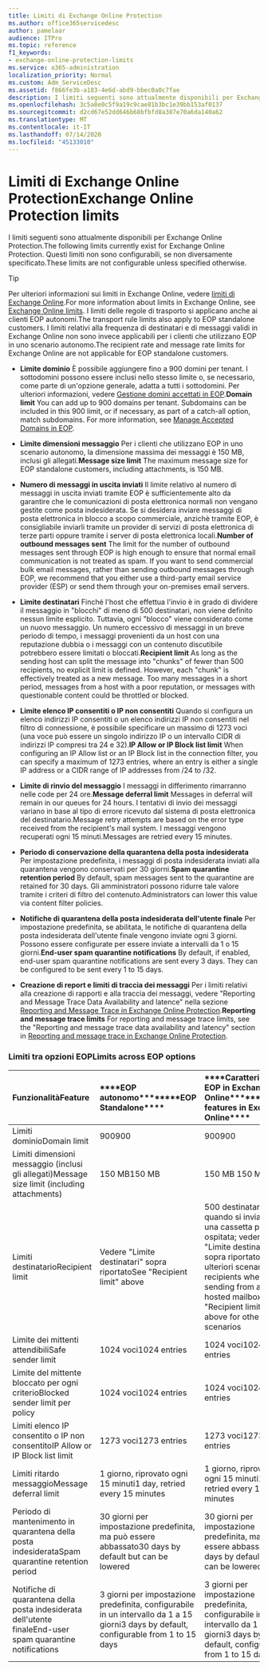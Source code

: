 ```yaml
---
title: Limiti di Exchange Online Protection
ms.author: office365servicedesc
author: pamelaar
audience: ITPro
ms.topic: reference
f1_keywords:
- exchange-online-protection-limits
ms.service: o365-administration
localization_priority: Normal
ms.custom: Adm_ServiceDesc
ms.assetid: f866fe3b-a183-4e6d-abd9-bbec0a0c7fae
description: I limiti seguenti sono attualmente disponibili per Exchange Online Protection. Questi limiti non sono configurabili, se non diversamente specificato.
ms.openlocfilehash: 3c5a8e0c5f9a19c9cae81b3bc1e39bb153af0137
ms.sourcegitcommit: d2cd67e52dd646b68bfbfd8a387e70a6da140a62
ms.translationtype: MT
ms.contentlocale: it-IT
ms.lasthandoff: 07/14/2020
ms.locfileid: "45133010"
---
```

# <a name="exchange-online-protection-limits"></a><span data-ttu-id="a3eae-104">Limiti di Exchange Online Protection</span><span class="sxs-lookup"><span data-stu-id="a3eae-104">Exchange Online Protection limits</span></span>

<span data-ttu-id="a3eae-105">I limiti seguenti sono attualmente disponibili per Exchange Online Protection.</span><span class="sxs-lookup"><span data-stu-id="a3eae-105">The following limits currently exist for Exchange Online Protection.</span></span> <span data-ttu-id="a3eae-106">Questi limiti non sono configurabili, se non diversamente specificato.</span><span class="sxs-lookup"><span data-stu-id="a3eae-106">These limits are not configurable unless specified otherwise.</span></span> 
  
> [!TIP]
> <span data-ttu-id="a3eae-107">Per ulteriori informazioni sui limiti in Exchange Online, vedere [limiti di Exchange Online](../exchange-online-service-description/exchange-online-limits.md).</span><span class="sxs-lookup"><span data-stu-id="a3eae-107">For more information about limits in Exchange Online, see [Exchange Online limits](../exchange-online-service-description/exchange-online-limits.md).</span></span> <span data-ttu-id="a3eae-108">I limiti delle regole di trasporto si applicano anche ai clienti EOP autonomi.</span><span class="sxs-lookup"><span data-stu-id="a3eae-108">The transport rule limits also apply to EOP standalone customers.</span></span> <span data-ttu-id="a3eae-109">I limiti relativi alla frequenza di destinatari e di messaggi validi in Exchange Online non sono invece applicabili per i clienti che utilizzano EOP in uno scenario autonomo.</span><span class="sxs-lookup"><span data-stu-id="a3eae-109">The recipient rate and message rate limits for Exchange Online are not applicable for EOP standalone customers.</span></span> 
  
- <span data-ttu-id="a3eae-p104">**Limite dominio** È possibile aggiungere fino a 900 domini per tenant. I sottodomini possono essere inclusi nello stesso limite o, se necessario, come parte di un'opzione generale, adatta a tutti i sottodomini. Per ulteriori informazioni, vedere [Gestione domini accettati in EOP](https://go.microsoft.com/fwlink/p/?LinkId=282239).</span><span class="sxs-lookup"><span data-stu-id="a3eae-p104">**Domain limit** You can add up to 900 domains per tenant. Subdomains can be included in this 900 limit, or if necessary, as part of a catch-all option, match subdomains. For more information, see [Manage Accepted Domains in EOP](https://go.microsoft.com/fwlink/p/?LinkId=282239).</span></span>
    
- <span data-ttu-id="a3eae-113">**Limite dimensioni messaggio** Per i clienti che utilizzano EOP in uno scenario autonomo, la dimensione massima dei messaggi è 150 MB, inclusi gli allegati.</span><span class="sxs-lookup"><span data-stu-id="a3eae-113">**Message size limit** The maximum message size for EOP standalone customers, including attachments, is 150 MB.</span></span> 
    
- <span data-ttu-id="a3eae-p105">**Numero di messaggi in uscita inviati** Il limite relativo al numero di messaggi in uscita inviati tramite EOP è sufficientemente alto da garantire che le comunicazioni di posta elettronica normali non vengano gestite come posta indesiderata. Se si desidera inviare messaggi di posta elettronica in blocco a scopo commerciale, anzichè tramite EOP, è consigliabile inviarli tramite un provider di servizi di posta elettronica di terze parti oppure tramite i server di posta elettronica locali.</span><span class="sxs-lookup"><span data-stu-id="a3eae-p105">**Number of outbound messages sent** The limit for the number of outbound messages sent through EOP is high enough to ensure that normal email communication is not treated as spam. If you want to send commercial bulk email messages, rather than sending outbound messages through EOP, we recommend that you either use a third-party email service provider (ESP) or send them through your on-premises email servers.</span></span> 
    
- <span data-ttu-id="a3eae-p106">**Limite destinatari** Finché l'host che effettua l'invio è in grado di dividere il messaggio in "blocchi" di meno di 500 destinatari, non viene definito nessun limite esplicito. Tuttavia, ogni "blocco" viene considerato come un nuovo messaggio. Un numero eccessivo di messaggi in un breve periodo di tempo, i messaggi provenienti da un host con una reputazione dubbia o i messaggi con un contenuto discutibile potrebbero essere limitati o bloccati.</span><span class="sxs-lookup"><span data-stu-id="a3eae-p106">**Recipient limit** As long as the sending host can split the message into "chunks" of fewer than 500 recipients, no explicit limit is defined. However, each "chunk" is effectively treated as a new message. Too many messages in a short period, messages from a host with a poor reputation, or messages with questionable content could be throttled or blocked.</span></span> 
    
- <span data-ttu-id="a3eae-119">**Limite elenco IP consentiti o IP non consentiti** Quando si configura un elenco indirizzi IP consentiti o un elenco indirizzi IP non consentiti nel filtro di connessione, è possibile specificare un massimo di 1273 voci (una voce può essere un singolo indirizzo IP o un intervallo CIDR di indirizzi IP compresi tra 24 e 32).</span><span class="sxs-lookup"><span data-stu-id="a3eae-119">**IP Allow or IP Block list limit** When configuring an IP Allow list or an IP Block list in the connection filter, you can specify a maximum of 1273 entries, where an entry is either a single IP address or a CIDR range of IP addresses from /24 to /32.</span></span> 
    
- <span data-ttu-id="a3eae-120">**Limite di rinvio del messaggio** I messaggi in differimento rimarranno nelle code per 24 ore.</span><span class="sxs-lookup"><span data-stu-id="a3eae-120">**Message deferral limit** Messages in deferral will remain in our queues for 24 hours.</span></span> <span data-ttu-id="a3eae-121">I tentativi di invio dei messaggi variano in base al tipo di errore ricevuto dal sistema di posta elettronica del destinatario.</span><span class="sxs-lookup"><span data-stu-id="a3eae-121">Message retry attempts are based on the error type received from the recipient's mail system.</span></span> <span data-ttu-id="a3eae-122">I messaggi vengono recuperati ogni 15 minuti.</span><span class="sxs-lookup"><span data-stu-id="a3eae-122">Messages are retried every 15 minutes.</span></span> 
    
- <span data-ttu-id="a3eae-123">**Periodo di conservazione della quarantena della posta indesiderata** Per impostazione predefinita, i messaggi di posta indesiderata inviati alla quarantena vengono conservati per 30 giorni.</span><span class="sxs-lookup"><span data-stu-id="a3eae-123">**Spam quarantine retention period** By default, spam messages sent to the quarantine are retained for 30 days.</span></span> <span data-ttu-id="a3eae-124">Gli amministratori possono ridurre tale valore tramite i criteri di filtro del contenuto.</span><span class="sxs-lookup"><span data-stu-id="a3eae-124">Administrators can lower this value via content filter policies.</span></span> 
    
- <span data-ttu-id="a3eae-p109">**Notifiche di quarantena della posta indesiderata dell'utente finale** Per impostazione predefinita, se abilitata, le notifiche di quarantena della posta indesiderata dell'utente finale vengono inviate ogni 3 giorni. Possono essere configurate per essere inviate a intervalli da 1 o 15 giorni.</span><span class="sxs-lookup"><span data-stu-id="a3eae-p109">**End-user spam quarantine notifications** By default, if enabled, end-user spam quarantine notifications are sent every 3 days. They can be configured to be sent every 1 to 15 days.</span></span> 
    
- <span data-ttu-id="a3eae-127">**Creazione di report e limiti di traccia dei messaggi** Per i limiti relativi alla creazione di rapporti e alla traccia dei messaggi, vedere "Reporting and Message Trace Data Availability and latence" nella sezione [Reporting and Message Trace in Exchange Online Protection](https://go.microsoft.com/fwlink/?LinkId=394248).</span><span class="sxs-lookup"><span data-stu-id="a3eae-127">**Reporting and message trace limits** For reporting and message trace limits, see the "Reporting and message trace data availability and latency" section in [Reporting and message trace in Exchange Online Protection](https://go.microsoft.com/fwlink/?LinkId=394248).</span></span>
    
### <a name="limits-across-eop-options"></a><span data-ttu-id="a3eae-128">Limiti tra opzioni EOP</span><span class="sxs-lookup"><span data-stu-id="a3eae-128">Limits across EOP options</span></span>

|<span data-ttu-id="a3eae-129">**Funzionalità**</span><span class="sxs-lookup"><span data-stu-id="a3eae-129">**Feature**</span></span>|<span data-ttu-id="a3eae-130">\*\*\*\*EOP autonomo\*\*\*\*</span><span class="sxs-lookup"><span data-stu-id="a3eae-130">\*\*\*\*EOP Standalone\*\*\*\*</span></span>|<span data-ttu-id="a3eae-131">\*\*\*\*Caratteristiche EOP in Exchange Online\*\*\*\*</span><span class="sxs-lookup"><span data-stu-id="a3eae-131">\*\*\*\*EOP features in Exchange Online\*\*\*\*</span></span>|<span data-ttu-id="a3eae-132">\*\*\*\*Exchange Enterprise CAL con servizi\*\*\*\*</span><span class="sxs-lookup"><span data-stu-id="a3eae-132">\*\*\*\*Exchange Enterprise CAL with Services\*\*\*\*</span></span>|
|:-----|:-----|:-----|:-----|
|<span data-ttu-id="a3eae-133">Limiti dominio</span><span class="sxs-lookup"><span data-stu-id="a3eae-133">Domain limit</span></span>  <br/> |<span data-ttu-id="a3eae-134">900</span><span class="sxs-lookup"><span data-stu-id="a3eae-134">900</span></span>  <br/> |<span data-ttu-id="a3eae-135">900</span><span class="sxs-lookup"><span data-stu-id="a3eae-135">900</span></span>  <br/> |<span data-ttu-id="a3eae-136">900</span><span class="sxs-lookup"><span data-stu-id="a3eae-136">900</span></span>  <br/> |
|<span data-ttu-id="a3eae-137">Limiti dimensioni messaggio (inclusi gli allegati)</span><span class="sxs-lookup"><span data-stu-id="a3eae-137">Message size limit (including attachments)</span></span>  <br/> |<span data-ttu-id="a3eae-138">150 MB</span><span class="sxs-lookup"><span data-stu-id="a3eae-138">150 MB</span></span>  <br/> |<span data-ttu-id="a3eae-139">150 MB </span><span class="sxs-lookup"><span data-stu-id="a3eae-139">150 MB</span></span>  <br/> |<span data-ttu-id="a3eae-140">150 MB</span><span class="sxs-lookup"><span data-stu-id="a3eae-140">150 MB</span></span>  <br/> |
|<span data-ttu-id="a3eae-141">Limiti destinatario</span><span class="sxs-lookup"><span data-stu-id="a3eae-141">Recipient limit</span></span>  <br/> |<span data-ttu-id="a3eae-142">Vedere "Limite destinatari" sopra riportato</span><span class="sxs-lookup"><span data-stu-id="a3eae-142">See "Recipient limit" above</span></span>  <br/> |<span data-ttu-id="a3eae-143">500 destinatari quando si invia da una cassetta postale ospitata; vedere "Limite destinatari" sopra riportato per ulteriori scenari</span><span class="sxs-lookup"><span data-stu-id="a3eae-143">500 recipients when sending from a hosted mailbox; see "Recipient limit" above for other scenarios</span></span>  <br/> |<span data-ttu-id="a3eae-144">Vedere "Limite destinatari" sopra riportato</span><span class="sxs-lookup"><span data-stu-id="a3eae-144">See "Recipient limit" above</span></span>  <br/> |
|<span data-ttu-id="a3eae-145">Limite dei mittenti attendibili</span><span class="sxs-lookup"><span data-stu-id="a3eae-145">Safe sender limit</span></span>  <br/> |<span data-ttu-id="a3eae-146">1024 voci</span><span class="sxs-lookup"><span data-stu-id="a3eae-146">1024 entries</span></span>  <br/> |<span data-ttu-id="a3eae-147">1024 voci</span><span class="sxs-lookup"><span data-stu-id="a3eae-147">1024 entries</span></span>  <br/> ||
|<span data-ttu-id="a3eae-148">Limite del mittente bloccato per ogni criterio</span><span class="sxs-lookup"><span data-stu-id="a3eae-148">Blocked sender limit per policy</span></span>  <br/> |<span data-ttu-id="a3eae-149">1024 voci</span><span class="sxs-lookup"><span data-stu-id="a3eae-149">1024 entries</span></span>  <br/> |<span data-ttu-id="a3eae-150">1024 voci</span><span class="sxs-lookup"><span data-stu-id="a3eae-150">1024 entries</span></span>  <br/> ||
|<span data-ttu-id="a3eae-151">Limiti elenco IP consentito o IP non consentito</span><span class="sxs-lookup"><span data-stu-id="a3eae-151">IP Allow or IP Block list limit</span></span>  <br/> |<span data-ttu-id="a3eae-152">1273 voci</span><span class="sxs-lookup"><span data-stu-id="a3eae-152">1273 entries</span></span>  <br/> |<span data-ttu-id="a3eae-153">1273 voci</span><span class="sxs-lookup"><span data-stu-id="a3eae-153">1273 entries</span></span>  <br/> |<span data-ttu-id="a3eae-154">1273 voci</span><span class="sxs-lookup"><span data-stu-id="a3eae-154">1273 entries</span></span>  <br/> |
|<span data-ttu-id="a3eae-155">Limiti ritardo messaggio</span><span class="sxs-lookup"><span data-stu-id="a3eae-155">Message deferral limit</span></span>  <br/> |<span data-ttu-id="a3eae-156">1 giorno, riprovato ogni 15 minuti</span><span class="sxs-lookup"><span data-stu-id="a3eae-156">1 day, retried every 15 minutes</span></span>  <br/> |<span data-ttu-id="a3eae-157">1 giorno, riprovato ogni 15 minuti</span><span class="sxs-lookup"><span data-stu-id="a3eae-157">1 day, retried every 15 minutes</span></span>  <br/> |<span data-ttu-id="a3eae-158">1 giorno, riprovato ogni 15 minuti</span><span class="sxs-lookup"><span data-stu-id="a3eae-158">1 day, retried every 15 minutes</span></span>  <br/> |
|<span data-ttu-id="a3eae-159">Periodo di mantenimento in quarantena della posta indesiderata</span><span class="sxs-lookup"><span data-stu-id="a3eae-159">Spam quarantine retention period</span></span>  <br/> |<span data-ttu-id="a3eae-160">30 giorni per impostazione predefinita, ma può essere abbassato</span><span class="sxs-lookup"><span data-stu-id="a3eae-160">30 days by default but can be lowered</span></span>  <br/> |<span data-ttu-id="a3eae-161">30 giorni per impostazione predefinita, ma può essere abbassato</span><span class="sxs-lookup"><span data-stu-id="a3eae-161">30 days by default but can be lowered</span></span>  <br/> |<span data-ttu-id="a3eae-162">30 giorni per impostazione predefinita, ma può essere abbassato</span><span class="sxs-lookup"><span data-stu-id="a3eae-162">30 days by default but can be lowered</span></span>  <br/> |
|<span data-ttu-id="a3eae-163">Notifiche di quarantena della posta indesiderata dell'utente finale</span><span class="sxs-lookup"><span data-stu-id="a3eae-163">End-user spam quarantine notifications</span></span>  <br/> |<span data-ttu-id="a3eae-164">3 giorni per impostazione predefinita, configurabile in un intervallo da 1 a 15 giorni</span><span class="sxs-lookup"><span data-stu-id="a3eae-164">3 days by default, configurable from 1 to 15 days</span></span>  <br/> |<span data-ttu-id="a3eae-165">3 giorni per impostazione predefinita, configurabile in un intervallo da 1 a 15 giorni</span><span class="sxs-lookup"><span data-stu-id="a3eae-165">3 days by default, configurable from 1 to 15 days</span></span>  <br/> |<span data-ttu-id="a3eae-166">3 giorni per impostazione predefinita, configurabile in un intervallo da 1 a 15 giorni</span><span class="sxs-lookup"><span data-stu-id="a3eae-166">3 days by default, configurable from 1 to 15 days</span></span>  <br/> |
   

